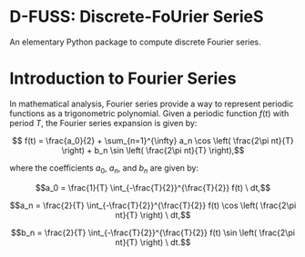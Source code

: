 # D-FUSS: Discrete-FoUrier SerieS

An elementary Python package to compute discrete Fourier series.

# Introduction to Fourier Series

In mathematical analysis, Fourier series provide a way to represent periodic functions as a trigonometric polynomial. Given a periodic function $f(t)$ with period $T$, the Fourier series expansion is given by:

$$ f(t) = \frac{a_0}{2} + \sum_{n=1}^{\infty} a_n \cos \left( \frac{2\pi nt}{T} \right) + b_n \sin \left( \frac{2\pi nt}{T} \right),$$

where the coefficients $a_0$, $a_n$, and $b_n$ are given by:

$$a_0 = \frac{1}{T} \int_{-\frac{T}{2}}^{\frac{T}{2}} f(t) \ dt,$$

$$a_n = \frac{2}{T} \int_{-\frac{T}{2}}^{\frac{T}{2}} f(t) \cos \left( \frac{2\pi nt}{T} \right) \ dt,$$

$$b_n = \frac{2}{T} \int_{-\frac{T}{2}}^{\frac{T}{2}} f(t) \sin \left( \frac{2\pi nt}{T} \right) \ dt.$$
